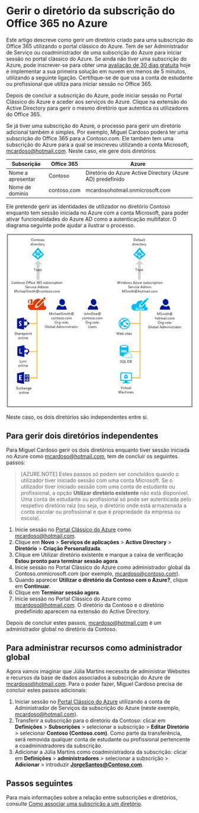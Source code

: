 <properties
   pageTitle="Gerir o diretório da subscrição do Office 365 no Azure | Microsoft Azure"
   description="Gerir um diretório de subscrição do Office 365 com o Azure Active Directory e o Portal Clássico do Azure"
   services="active-directory"
   documentationCenter=""
   authors="curtand"
   manager="femila"
   editor=""/>

<tags
   ms.service="active-directory"
   ms.devlang="na"
   ms.topic="get-started-article"
   ms.tgt_pltfrm="na"
   ms.workload="identity"
   ms.date="06/03/2016"
   ms.author="curtand"/>

# Gerir o diretório da subscrição do Office 365 no Azure

Este artigo descreve como gerir um diretório criado para uma subscrição do Office 365 utilizando o portal clássico do Azure. Tem de ser Administrador de Serviço ou coadministrador de uma subscrição do Azure para iniciar sessão no portal clássico do Azure. Se ainda não tiver uma subscrição do Azure, pode inscrever-se para obter uma [avaliação de 30 dias gratuita](https://azure.microsoft.com/trial/get-started-active-directory/) hoje e implementar a sua primeira solução em nuvem em menos de 5 minutos, utilizando a seguinte ligação. Certifique-se de que usa a conta de estudante ou profissional que utiliza para iniciar sessão no Office 365.

Depois de concluir a subscrição do Azure, pode iniciar sessão no Portal Clássico do Azure e aceder aos serviços do Azure. Clique na extensão do Active Directory para gerir o mesmo diretório que autentica os utilizadores do Office 365.

Se já tiver uma subscrição do Azure, o processo para gerir um diretório adicional também é simples. Por exemplo, Miguel Cardoso poderá ter uma subscrição do Office 365 para a Contoso.com. Ele também tem uma subscrição do Azure para a qual se inscreveu utilizando a conta Microsoft, mcardoso@hotmail.com. Neste caso, ele gere dois diretórios.

  Subscrição |  Office 365  |  Azure
  -------------- | ------------- | -------------------------------
  Nome a apresentar |  Contoso  |     Diretório do Azure Active Directory (Azure AD) predefinido
  Nome de domínio  |  contoso.com  | mcardosohotmail.onmicrosoft.com

Ele pretende gerir as identidades de utilizador no diretório Contoso enquanto tem sessão iniciada no Azure com a conta Microsoft, para poder ativar funcionalidades do Azure AD como a autenticação multifator. O diagrama seguinte pode ajudar a ilustrar o processo.

![Diagrama para gerir dois diretórios independentes](./media/active-directory-manage-o365-subscription/AAD_O365_03.png)

Neste caso, os dois diretórios são independentes entre si.

## Para gerir dois diretórios independentes
Para Miguel Cardoso gerir os dois diretórios enquanto tiver sessão iniciada no Azure como mcardoso@hotmail.com, tem de concluir os seguintes passos:

> [AZURE.NOTE]
> Estes passos só podem ser concluídos quando o utilizador tiver iniciado sessão com uma conta Microsoft. Se o utilizador tiver iniciado sessão com uma conta de estudante ou profissional, a opção **Utilizar diretório existente** não está disponível. Uma conta de estudante ou profissional só pode ser autenticada pelo respetivo diretório raiz (ou seja, o diretório onde está armazenada a conta escolar ou profissional e que é propriedade da empresa ou escola).

1.  Inicie sessão no [Portal Clássico do Azure](https://manage.windowsazure.com) como mcardoso@hotmail.com.
2.  Clique em **Novo** > **Serviços de aplicações** > **Active Directory** > **Diretório** > **Criação Personalizada**.
3.  Clique em Utilizar diretório existente e marque a caixa de verificação **Estou pronto para terminar sessão agora**.
4.  Inicie sessão no Portal Clássico do Azure como administrador global da Contoso.onmicrosoft.com (por exemplo, mcardoso@contoso.com).
5.  Quando aparecer **Utilizar o diretório da Contoso com o Azure?**, clique em **Continuar**.
6.  Clique em **Terminar sessão agora**.
7.  Inicie sessão no Portal Clássico do Azure como mcardoso@hotmail.com. O diretório da Contoso e o diretório predefinido aparecem na extensão do Active Directory.

Depois de concluir estes passos, mcardoso@hotmail.com é um administrador global no diretório da Contoso.

## Para administrar recursos como administrador global
Agora vamos imaginar que Júlia Martins necessita de administrar Websites e recursos da base de dados associados à subscrição do Azure de mcardoso@hotmail.com. Para o poder fazer, Miguel Cardoso precisa de concluir estes passos adicionais:

1.  Iniciar sessão no [Portal Clássico do Azure](https://manage.windowsazure.com) utilizando a conta de Administrador de Serviços da subscrição do Azure (neste exemplo, mcardoso@hotmail.com).
2.  Transferir a subscrição para o diretório da Contoso: clicar em **Definições** > **Subscrições** > selecionar a subscrição > **Editar Diretório** > selecionar **Contoso (Contoso.com)**. Como parte da transferência, será removida qualquer conta de estudante ou profissional pertencente a coadministradores da subscrição.
3.  Adicionar a Júlia Martins como coadministradora da subscrição: clicar em **Definições** > **administradores** > selecionar a subscrição > **Adicionar** > introduzir **JorgeSantos@Contoso.com**.

## Passos seguintes
Para mais informações sobre a relação entre subscrições e diretórios, consulte [Como associar uma subscrição a um diretório](active-directory-how-subscriptions-associated-directory.md).



<!--HONumber=Aug16_HO1-->


